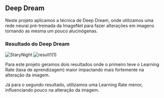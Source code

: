 <h2>Deep Dream</h2>

Neste projeto aplicamos a técnica de Deep Dream, onde utilizamos uma rede neural pré-treinada da ImageNet para
fazer alterações em imagens tornando as mesma um pouco alucinógenas.

<h3>Resultado do Deep Dream</h3>

![StaryNight](https://github.com/RenanNB360/Visao_Computacional_Colab/assets/87036785/6053021a-704b-46f5-aab5-9ea0b754b44e)  ![result1(1)](https://github.com/RenanNB360/Visao_Computacional_Colab/assets/87036785/08a79528-1919-41b1-8124-4af51208c4b4)

Para este projeto geramos dois resultados onde o primeiro teve o Learning Rate (taxa de aprendizagem) maior impactando 
mais fortemente na alteração da imagem.



Já para o segundo resultado, utilizamos uma Learning Rate menor, influenciando pouco na alteração da imagem.
